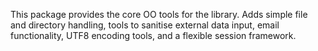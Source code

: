 This package provides the core OO tools for the library. Adds simple file and directory handling, tools to sanitise external data input, email functionality, UTF8 encoding tools, and a flexible session framework.